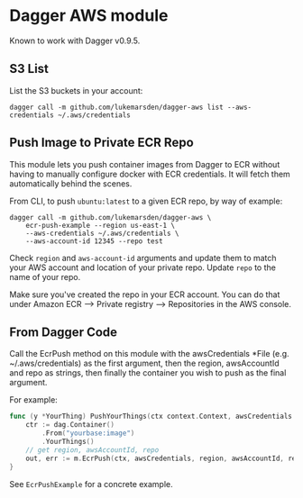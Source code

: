 # Dagger AWS module

Known to work with Dagger v0.9.5.

## S3 List

List the S3 buckets in your account:
```
dagger call -m github.com/lukemarsden/dagger-aws list --aws-credentials ~/.aws/credentials
```

## Push Image to Private ECR Repo

This module lets you push container images from Dagger to ECR without having to manually configure docker with ECR credentials. It will fetch them automatically behind the scenes.

From CLI, to push `ubuntu:latest` to a given ECR repo, by way of example:

```
dagger call -m github.com/lukemarsden/dagger-aws \
    ecr-push-example --region us-east-1 \
    --aws-credentials ~/.aws/credentials \
    --aws-account-id 12345 --repo test
```

Check `region` and `aws-account-id` arguments and update them to match your AWS account and location of your private repo. Update `repo` to the name of your repo.

Make sure you've created the repo in your ECR account. You can do that under Amazon ECR --> Private registry --> Repositories in the AWS console.

## From Dagger Code

Call the EcrPush method on this module with the awsCredentials *File (e.g. ~/.aws/credentials) as the first argument, then the region, awsAccountId and repo as strings, then finally the container you wish to push as the final argument.

For example:

```go
func (y *YourThing) PushYourThings(ctx context.Context, awsCredentials *File) {
    ctr := dag.Container()
        .From("yourbase:image")
        .YourThings()
    // get region, awsAccountId, repo
    out, err := m.EcrPush(ctx, awsCredentials, region, awsAccountId, repo, ctr)
}
```

See `EcrPushExample` for a concrete example.